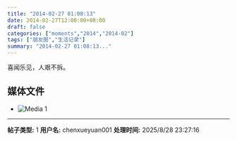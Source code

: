 ```yaml
---
title: "2014-02-27 01:08:13"
date: 2014-02-27T12:00:00+08:00
draft: false
categories: ["moments","2014","2014-02"]
tags: ["朋友圈","生活记录"]
summary: "2014-02-27 01:08:13..."
---
```


喜闻乐见，人艰不拆。

## 媒体文件

- ![Media 1](/Moments/photos/2014-02-27/201402270108130.jpg)

---

**帖子类型:** 1
**用户名:** chenxueyuan001
**处理时间:** 2025/8/28 23:27:16